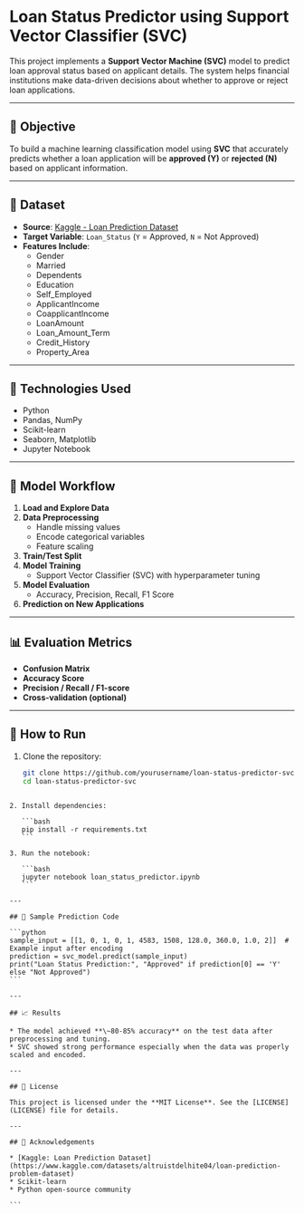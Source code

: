 
# Loan Status Predictor using Support Vector Classifier (SVC)

This project implements a **Support Vector Machine (SVC)** model to predict loan approval status based on applicant details. The system helps financial institutions make data-driven decisions about whether to approve or reject loan applications.

---

## 🎯 Objective

To build a machine learning classification model using **SVC** that accurately predicts whether a loan application will be **approved (Y)** or **rejected (N)** based on applicant information.

---

## 📁 Dataset

- **Source**: [Kaggle - Loan Prediction Dataset](https://www.kaggle.com/datasets/altruistdelhite04/loan-prediction-problem-dataset)
- **Target Variable**: `Loan_Status` (`Y` = Approved, `N` = Not Approved)
- **Features Include**:
  - Gender
  - Married
  - Dependents
  - Education
  - Self_Employed
  - ApplicantIncome
  - CoapplicantIncome
  - LoanAmount
  - Loan_Amount_Term
  - Credit_History
  - Property_Area

---

## 🚀 Technologies Used

- Python
- Pandas, NumPy
- Scikit-learn
- Seaborn, Matplotlib
- Jupyter Notebook

---

## 🧠 Model Workflow

1. **Load and Explore Data**
2. **Data Preprocessing**
   - Handle missing values
   - Encode categorical variables
   - Feature scaling
3. **Train/Test Split**
4. **Model Training**
   - Support Vector Classifier (SVC) with hyperparameter tuning
5. **Model Evaluation**
   - Accuracy, Precision, Recall, F1 Score
6. **Prediction on New Applications**

---

## 📊 Evaluation Metrics

- **Confusion Matrix**
- **Accuracy Score**
- **Precision / Recall / F1-score**
- **Cross-validation (optional)**

---

## 🧪 How to Run

1. Clone the repository:
   ```bash
   git clone https://github.com/yourusername/loan-status-predictor-svc.git
   cd loan-status-predictor-svc
````

2. Install dependencies:

   ```bash
   pip install -r requirements.txt
   ```

3. Run the notebook:

   ```bash
   jupyter notebook loan_status_predictor.ipynb
   ```

---

## 🔮 Sample Prediction Code

```python
sample_input = [[1, 0, 1, 0, 1, 4583, 1508, 128.0, 360.0, 1.0, 2]]  # Example input after encoding
prediction = svc_model.predict(sample_input)
print("Loan Status Prediction:", "Approved" if prediction[0] == 'Y' else "Not Approved")
```

---

## 📈 Results

* The model achieved **\~80-85% accuracy** on the test data after preprocessing and tuning.
* SVC showed strong performance especially when the data was properly scaled and encoded.

---

## 📜 License

This project is licensed under the **MIT License**. See the [LICENSE](LICENSE) file for details.

---

## 🙌 Acknowledgements

* [Kaggle: Loan Prediction Dataset](https://www.kaggle.com/datasets/altruistdelhite04/loan-prediction-problem-dataset)
* Scikit-learn
* Python open-source community

```
